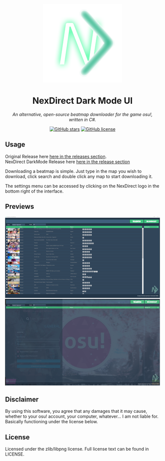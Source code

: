 <div align="center">

![NexDirect logo](Designs/logo.png)

# NexDirect Dark Mode UI

*An alternative, open-source beatmap downloader for the game osu!, written in C#.*

[![GitHub stars](https://img.shields.io/github/stars/nicholastay/NexDirect.svg)](https://github.com/nicholastay/NexDirect/stargazers) [![GitHub license](https://img.shields.io/badge/license-zlib-blue.svg)](https://raw.githubusercontent.com/nicholastay/NexDirect/master/LICENSE)

</div>

## Usage
Original Release here [here in the releases section](https://github.com/nicholastay/NexDirect/releases).
<br />
NexDirect DarkMode Release here [here in the release section](https://github.com/Hixelite/NexDirect-Dark-Mode/releases/tag/NexDirect-Darkmode%2CNexDirect)

Downloading a beatmap is simple. Just type in the map you wish to download, click search and double click any map to start downloading it.

The settings menu can be accessed by clicking on the NexDirect logo in the bottom right of the interface.

## Previews
![NexDirect program](darkmode_preview.png)
![NexDirect in-game overlay](borderless_darkmode.png)

## Disclaimer
By using this software, you agree that any damages that it may cause, whether to your osu! account, your computer, whatever... I am not liable for. Basically functioning under the license below.

## License
Licensed under the zlib/libpng license. Full license text can be found in LICENSE.
